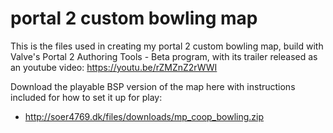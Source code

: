 # portal 2 custom bowling map
This is the files used in creating my portal 2 custom bowling map, build with Valve's Portal 2 Authoring Tools - Beta program, with its trailer released as an youtube video: https://youtu.be/rZMZnZ2rWWI 

Download the playable BSP version of the map here with instructions included for how to set it up for play: 
- http://soer4769.dk/files/downloads/mp_coop_bowling.zip

